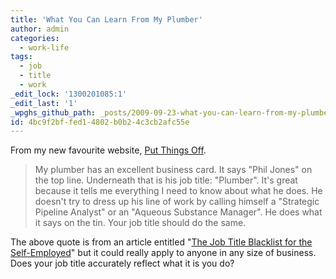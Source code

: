 ```yaml
---
title: 'What You Can Learn From My Plumber'
author: admin
categories:
  - work-life
tags:
  - job
  - title
  - work
_edit_lock: '1300201085:1'
_edit_last: '1'
_wpghs_github_path: _posts/2009-09-23-what-you-can-learn-from-my-plumber.md
id: 4bc9f2bf-fed1-4802-b0b2-4c3cb2afc55e
---
```

<p>From my new favourite website, <a href="http://putthingsoff.com">Put Things Off</a>.</p>
<blockquote><p>My plumber has an excellent business card. It says "Phil Jones" on the top line. Underneath that is his job title: "Plumber". It's great because it tells me everything I need to know about what he does. He doesn't try to dress up his line of work by calling himself a "Strategic Pipeline Analyst" or an "Aqueous Substance Manager". He does what it says on the tin. Your job title should do the same.</p></blockquote>
<p>The above quote is from an article entitled "<a href="http://putthingsoff.com/articles/job-title-blacklist/">The Job Title Blacklist for the Self-Employed</a>"  but it could really apply to anyone in any size of business.  Does your job title accurately reflect what it is you do?</p>
